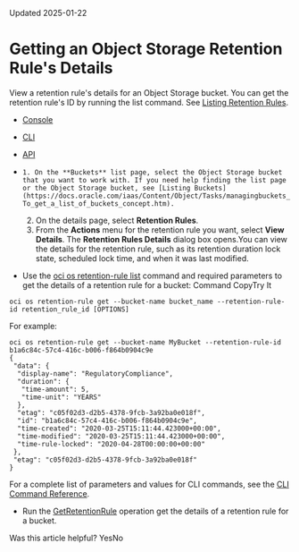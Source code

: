 Updated 2025-01-22
# Getting an Object Storage Retention Rule's Details
View a retention rule's details for an Object Storage bucket.
You can get the retention rule's ID by running the list command. See [Listing Retention Rules](https://docs.oracle.com/en-us/iaas/Content/Object/Tasks/usingretentionrules_topic-To_list_retention_rules.htm#top "View a list of the retention rules for an Object Storage bucket.").
  * [Console](https://docs.oracle.com/en-us/iaas/Content/Object/Tasks/usingretentionrules_topic-Get_retention_rule.htm)
  * [CLI](https://docs.oracle.com/en-us/iaas/Content/Object/Tasks/usingretentionrules_topic-Get_retention_rule.htm)
  * [API](https://docs.oracle.com/en-us/iaas/Content/Object/Tasks/usingretentionrules_topic-Get_retention_rule.htm)


  *     1. On the **Buckets** list page, select the Object Storage bucket that you want to work with. If you need help finding the list page or the Object Storage bucket, see [Listing Buckets](https://docs.oracle.com/iaas/Content/Object/Tasks/managingbuckets_topic-To_get_a_list_of_buckets_concept.htm).
    2. On the details page, select **Retention Rules**.
    3. From the **Actions** menu for the retention rule you want, select **View Details**. 
The **Retention Rules Details** dialog box opens.You can view the details for the retention rule, such as its retention duration lock state, scheduled lock time, and when it was last modified.
  * Use the [oci os retention-rule list](https://docs.oracle.com/iaas/tools/oci-cli/latest/oci_cli_docs/cmdref/os/retention-rule/list.html) command and required parameters to get the details of a retention rule for a bucket:
Command
CopyTry It
```
oci os retention-rule get --bucket-name bucket_name --retention-rule-id retention_rule_id [OPTIONS]
```

For example:
```
oci os retention-rule get --bucket-name MyBucket --retention-rule-id b1a6c84c-57c4-416c-b006-f864b0904c9e
{
 "data": {
  "display-name": "RegulatoryCompliance",
  "duration": {
   "time-amount": 5,
   "time-unit": "YEARS"
  },
  "etag": "c05f02d3-d2b5-4378-9fcb-3a92ba0e018f",
  "id": "b1a6c84c-57c4-416c-b006-f864b0904c9e",
  "time-created": "2020-03-25T15:11:44.423000+00:00",
  "time-modified": "2020-03-25T15:11:44.423000+00:00",
  "time-rule-locked": "2020-04-28T00:00:00+00:00"
 },
 "etag": "c05f02d3-d2b5-4378-9fcb-3a92ba0e018f"
}
```

For a complete list of parameters and values for CLI commands, see the [CLI Command Reference](https://docs.oracle.com/iaas/tools/oci-cli/latest).
  * Run the [GetRetentionRule](https://docs.oracle.com/iaas/api/#/en/objectstorage/latest/RetentionRule/GetRetentionRule) operation get the details of a retention rule for a bucket.


Was this article helpful?
YesNo


